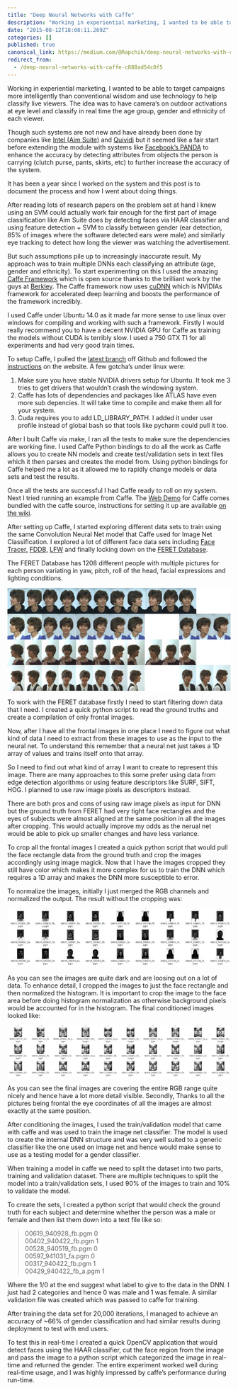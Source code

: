 ```yaml
---
title: "Deep Neural Networks with Caffe"
description: "Working in experiential marketing, I wanted to be able to target campaigns more intelligently than conventional wisdom and use technology…"
date: "2015-08-12T18:08:11.269Z"
categories: []
published: true
canonical_link: https://medium.com/@Rapchik/deep-neural-networks-with-caffe-c888ad54c0f5
redirect_from:
  - /deep-neural-networks-with-caffe-c888ad54c0f5
---
```


Working in experiential marketing, I wanted to be able to target campaigns more intelligently than conventional wisdom and use technology to help classify live viewers. The idea was to have camera’s on outdoor activations at eye level and classify in real time the age group, gender and ethnicity of each viewer.

Though such systems are not new and have already been done by companies like [Intel (Aim Suite)](https://aimsuite.intel.com/) and [Quividi](http://www.quividi.com/) but it seemed like a fair start before extending the module with systems like [Facebook’s PANDA](https://research.facebook.com/publications/487837187989457/panda-pose-aligned-networks-for-deep-attribute-modeling/) to enhance the accuracy by detecting attributes from objects the person is carrying (clutch purse, pants, skirts, etc) to further increase the accuracy of the system.

It has been a year since I worked on the system and this post is to document the process and how I went about doing things.

After reading lots of research papers on the problem set at hand I knew using an SVM could actually work fair enough for the first part of image classification like Aim Suite does by detecting faces via HAAR classifier and using feature detection + SVM to classify between gender (ear detection, 85% of images where the software detected ears were male) and similarly eye tracking to detect how long the viewer was watching the advertisement.

But such assumptions pile up to increasingly inaccurate result. My approach was to train multiple DNNs each classifying an attribute (age, gender and ethnicity). To start experimenting on this I used the amazing [Caffe Framework](http://caffe.berkeleyvision.org/) which is open source thanks to the brilliant work by the guys at [Berkley](http://bvlc.eecs.berkeley.edu/). The Caffe framework now uses [cuDNN](https://developer.nvidia.com/cudnn) which is NVIDIAs framework for accelerated deep learning and boosts the performance of the framework incredibly.

I used Caffe under Ubuntu 14.0 as it made far more sense to use linux over windows for compiling and working with such a framework. Firstly I would really recommend you to have a decent NVIDIA GPU for Caffe as training the models without CUDA is terribly slow. I used a 750 GTX TI for all experiments and had very good train times.

To setup Caffe, I pulled the [latest branch](https://github.com/BVLC/caffe/tree/master) off Github and followed the [instructions](http://caffe.berkeleyvision.org/installation.html) on the website. A few gotcha’s under linux were:

1.  Make sure you have stable NVIDIA drivers setup for Ubuntu. It took me 3 tries to get drivers that wouldn’t crash the windowing system.
2.  Caffe has lots of dependencies and packages like ATLAS have even more sub depencies. It will take time to compile and make them all for your system.
3.  Cuda requires you to add LD\_LIBRARY\_PATH. I added it under user profile instead of global bash so that tools like pycharm could pull it too.

After I built Caffe via make, I ran all the tests to make sure the dependencies are working fine. I used Caffe Python bindings to do all the work as Caffe allows you to create NN models and create test/validation sets in text files which it then parses and creates the model from. Using python bindings for Caffe helped me a lot as it allowed me to rapidly change models or data sets and test the results.

Once all the tests are successful I had Caffe ready to roll on my system. Next I tried running an example from Caffe. The [Web Demo](http://demo.caffe.berkeleyvision.org/) for Caffe comes bundled with the caffe source, instructions for setting it up are available [on the wiki](http://caffe.berkeleyvision.org/gathered/examples/web_demo.html).

After setting up Caffe, I started exploring different data sets to train using the same Convolution Neural Net model that Caffe used for Image Net Classification. I explored a lot of different face data sets including [Face Tracer,](http://www.cs.columbia.edu/CAVE/databases/facetracer/) [FDDB,](http://vis-www.cs.umass.edu/fddb/) [LFW](http://vis-www.cs.umass.edu/lfw/) and finally locking down on the [FERET Database](http://www.itl.nist.gov/iad/humanid/feret/).

The FERET Database has 1208 different people with multiple pictures for each person variating in yaw, pitch, roll of the head, facial expressions and lighting conditions.

![Example montage of a subject](./asset-1.jpeg)

To work with the FERET database firstly I need to start filtering down data that I need. I created a quick python script to read the ground truths and create a compilation of only frontal images.

Now, after I have all the frontal images in one place I need to figure out what kind of data I need to extract from these images to use as the input to the neural net. To understand this remember that a neural net just takes a 1D array of values and trains itself onto that array.

So I need to find out what kind of array I want to create to represent this image. There are many approaches to this some prefer using data from edge detection algorithms or using feature descriptors like SURF, SIFT, HOG. I planned to use raw image pixels as descriptors instead.

There are both pros and cons of using raw image pixels as input for DNN but the ground truth from FERET had very tight face rectangles and the eyes of subjects were almost aligned at the same position in all the images after cropping. This would actually improve my odds as the nerual net would be able to pick up smaller changes and have less variance.

To crop all the frontal images I created a quick python script that would pull the face rectangle data from the ground truth and crop the images accordingly using image magick. Now that I have the images cropped they still have color which makes it more complex for us to train the DNN which requires a 1D array and makes the DNN more susceptible to error.

To normalize the images, initially I just merged the RGB channels and normalized the output. The result without the cropping was:

![](./asset-2.jpeg)

As you can see the images are quite dark and are loosing out on a lot of data. To enhance detail, I cropped the images to just the face rectangle and then normalized the histogram. It is important to crop the image to the face area before doing histogram normalization as otherwise background pixels would be accounted for in the histogram. The final conditioned images looked like:

![](./asset-3.jpeg)

As you can see the final images are covering the entire RGB range quite nicely and hence have a lot more detail visible. Secondly, Thanks to all the pictures being frontal the eye coordinates of all the images are almost exactly at the same position.

After conditioning the images, I used the train/validation model that came with caffe and was used to train the image net classifier. The model is used to create the internal DNN structure and was very well suited to a generic classifier like the one used on image net and hence would make sense to use as a testing model for a gender classifier.

When training a model in caffe we need to split the dataset into two parts, training and validation dataset. There are multiple techniques to split the model into a train/validation sets, I used 90% of the images to train and 10% to validate the model.

To create the sets, I created a python script that would check the ground truth for each subject and determine whether the person was a male or female and then list them down into a text file like so:

> 00619\_940928\_fb.pgm 0  
> 00402\_940422\_fb.pgm 1  
> 00528\_940519\_fb.pgm 0  
> 00597\_941031\_fa.pgm 0  
> 00317\_940422\_fb.pgm 1  
> 00429\_940422\_fb\_a.pgm 1

Where the 1/0 at the end suggest what label to give to the data in the DNN. I just had 2 categories and hence 0 was male and 1 was female. A similar validation file was created which was passed to caffe for training.

After training the data set for 20,000 iterations, I managed to achieve an accuracy of ~66% of gender classification and had similar results during deployment to test with end users.

To test this in real-time I created a quick OpenCV application that would detect faces using the HAAR classifier, cut the face region from the image and pass the image to a python script which categorized the image in real-time and returned the gender. The entire experiment worked well during real-time usage, and I was highly impressed by caffe’s performance during run-time.
